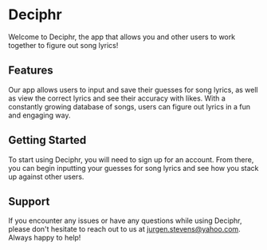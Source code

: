 # Deciphr
Welcome to Deciphr, the app that allows you and other users to work together to figure out song lyrics!

## Features
Our app allows users to input and save their guesses for song lyrics, as well as view the correct lyrics and see their accuracy with likes. With a constantly growing database of songs, users can figure out lyrics in a fun and engaging way.

## Getting Started
To start using Deciphr, you will need to sign up for an account. From there, you can begin inputting your guesses for song lyrics and see how you stack up against other users.

## Support
If you encounter any issues or have any questions while using Deciphr, please don't hesitate to reach out to us at jurgen.stevens@yahoo.com. Always happy to help!